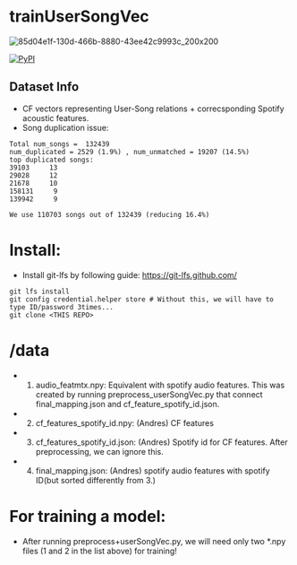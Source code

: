 # trainUserSongVec
![85d04e1f-130d-466b-8880-43ee42c9993c_200x200](https://user-images.githubusercontent.com/26891722/58658328-41c1e700-835b-11e9-96f7-6865dd885fe5.png)

[![PyPI](https://img.shields.io/badge/python-3.6%2C%203.7%20-blue.svg)]() 

## Dataset Info
* CF vectors representing User-Song relations + correcsponding Spotify acoustic features. 
* Song duplication issue:
```
Total num_songs =  132439
num_duplicated = 2529 (1.9%) , num_unmatched = 19207 (14.5%)
top duplicated songs:
39103     13
29028     12
21678     10
158131     9
139942     9

We use 110703 songs out of 132439 (reducing 16.4%)
```


# Install:
* Install git-lfs by following guide: https://git-lfs.github.com/
```
git lfs install
git config credential.helper store # Without this, we will have to type ID/password 3times... 
git clone <THIS REPO>
```

# /data
* 1. audio_featmtx.npy: Equivalent with spotify audio features. This was created by running preprocess_userSongVec.py that connect final_mapping.json and cf_feature_spotify_id.json.
* 2. cf_features_spotify_id.npy: (Andres) CF features
* 3. cf_features_spotify_id.json: (Andres) Spotify id for CF features. After preprocessing, we can ignore this.
* 4. final_mapping.json: (Andres) spotify audio features with spotify ID(but sorted differently from 3.)

# For training a model:
* After running preprocess+userSongVec.py, we will need only two *.npy files (1 and 2 in the list above) for training!

